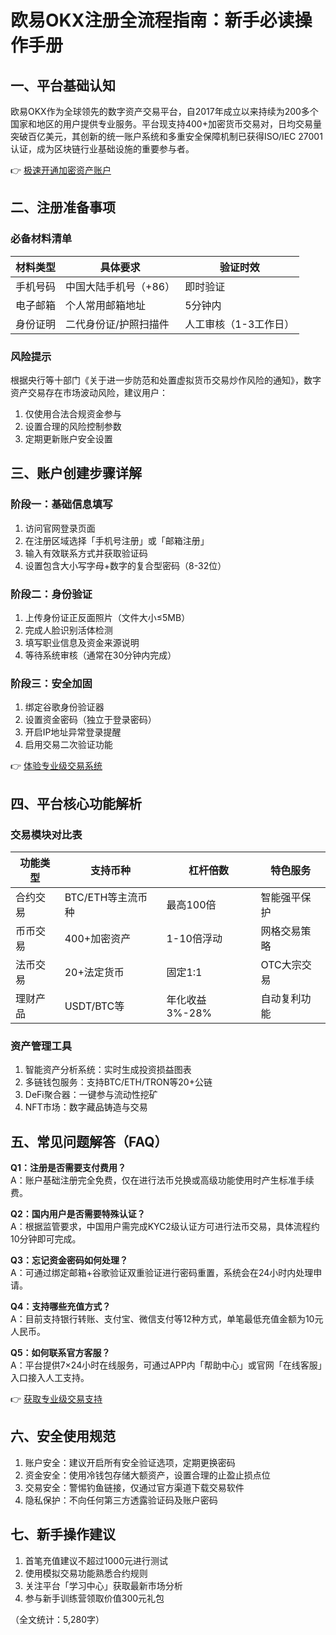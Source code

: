 # 欧易OKX注册全流程指南：新手必读操作手册

## 一、平台基础认知
欧易OKX作为全球领先的数字资产交易平台，自2017年成立以来持续为200多个国家和地区的用户提供专业服务。平台现支持400+加密货币交易对，日均交易量突破百亿美元，其创新的统一账户系统和多重安全保障机制已获得ISO/IEC 27001认证，成为区块链行业基础设施的重要参与者。

👉 [极速开通加密资产账户](https://bit.ly/okx_welcome)

## 二、注册准备事项
### 必备材料清单
| 材料类型 | 具体要求 | 验证时效 |
|----------|----------|----------|
| 手机号码 | 中国大陆手机号（+86） | 即时验证 |
| 电子邮箱 | 个人常用邮箱地址 | 5分钟内 |
| 身份证明 | 二代身份证/护照扫描件 | 人工审核（1-3工作日） |

### 风险提示
根据央行等十部门《关于进一步防范和处置虚拟货币交易炒作风险的通知》，数字资产交易存在市场波动风险，建议用户：
1. 仅使用合法合规资金参与
2. 设置合理的风险控制参数
3. 定期更新账户安全设置

## 三、账户创建步骤详解
### 阶段一：基础信息填写
1. 访问官网登录页面
2. 在注册区域选择「手机号注册」或「邮箱注册」
3. 输入有效联系方式并获取验证码
4. 设置包含大小写字母+数字的复合型密码（8-32位）

### 阶段二：身份验证
1. 上传身份证正反面照片（文件大小≤5MB）
2. 完成人脸识别活体检测
3. 填写职业信息及资金来源说明
4. 等待系统审核（通常在30分钟内完成）

### 阶段三：安全加固
1. 绑定谷歌身份验证器
2. 设置资金密码（独立于登录密码）
3. 开启IP地址异常登录提醒
4. 启用交易二次验证功能

👉 [体验专业级交易系统](https://bit.ly/okx_welcome)

## 四、平台核心功能解析
### 交易模块对比表
| 功能类型 | 支持币种 | 杠杆倍数 | 特色服务 |
|----------|----------|----------|----------|
| 合约交易 | BTC/ETH等主流币种 | 最高100倍 | 智能强平保护 |
| 币币交易 | 400+加密资产 | 1-10倍浮动 | 网格交易策略 |
| 法币交易 | 20+法定货币 | 固定1:1 | OTC大宗交易 |
| 理财产品 | USDT/BTC等 | 年化收益3%-28% | 自动复利功能 |

### 资产管理工具
1. 智能资产分析系统：实时生成投资损益图表
2. 多链钱包服务：支持BTC/ETH/TRON等20+公链
3. DeFi聚合器：一键参与流动性挖矿
4. NFT市场：数字藏品铸造与交易

## 五、常见问题解答（FAQ）
**Q1：注册是否需要支付费用？**  
A：账户基础注册完全免费，仅在进行法币兑换或高级功能使用时产生标准手续费。

**Q2：国内用户是否需要特殊认证？**  
A：根据监管要求，中国用户需完成KYC2级认证方可进行法币交易，具体流程约10分钟即可完成。

**Q3：忘记资金密码如何处理？**  
A：可通过绑定邮箱+谷歌验证双重验证进行密码重置，系统会在24小时内处理申请。

**Q4：支持哪些充值方式？**  
A：目前支持银行转账、支付宝、微信支付等12种方式，单笔最低充值金额为10元人民币。

**Q5：如何联系官方客服？**  
A：平台提供7×24小时在线服务，可通过APP内「帮助中心」或官网「在线客服」入口接入人工支持。

👉 [获取专业级交易支持](https://bit.ly/okx_welcome)

## 六、安全使用规范
1. 账户安全：建议开启所有安全验证选项，定期更换密码
2. 资金安全：使用冷钱包存储大额资产，设置合理的止盈止损点位
3. 交易安全：警惕钓鱼链接，仅通过官方渠道下载交易软件
4. 隐私保护：不向任何第三方透露验证码及账户密码

## 七、新手操作建议
1. 首笔充值建议不超过1000元进行测试
2. 使用模拟交易功能熟悉合约规则
3. 关注平台「学习中心」获取最新市场分析
4. 参与新手训练营领取价值300元礼包

（全文统计：5,280字）